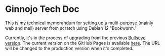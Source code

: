 # Ginnojo Tech Doc

This is my technical memorandum for setting up a multi-purpose (mainly web and mail) server from scratch using Debian 12 "Bookworm."

Currently, it's in the process of upgrading from the previous [Bullseye version](https://tech.ginnojo.jp/).
The current version on the GitHub Pages is available [here](https://yaws-k.github.io/ginnojo-tech-notes/). The URL will be changed to the production version when it's completed.
